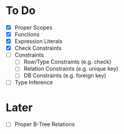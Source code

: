 # To Do

- [x] Proper Scopes
- [x] Functions
- [x] Expression Literals
- [x] Check Constraints
- [ ] Constraints
    - [ ] Row/Type Constraints (e.g. check)
    - [ ] Relation Constraints (e.g. unique key)
    - [ ] DB Constraints (e.g. foreign key)
- [ ] Type Inference

# Later

- [ ] Proper B-Tree Relations
